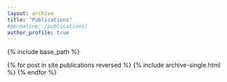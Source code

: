 ```yaml
---
layout: archive
title: "Publications"
#permalink: /publications/
author_profile: true
---
```


{% include base_path %}

{% for post in site.publications reversed %}
  {% include archive-single.html %}
{% endfor %}
